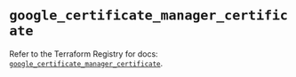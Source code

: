 # `google_certificate_manager_certificate`

Refer to the Terraform Registry for docs: [`google_certificate_manager_certificate`](https://registry.terraform.io/providers/hashicorp/google/6.43.0/docs/resources/certificate_manager_certificate).
